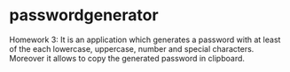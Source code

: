 # passwordgenerator
Homework 3: It is an application which generates a password with at least of the each lowercase, uppercase, number and special characters. Moreover it allows to copy the generated password in clipboard.
